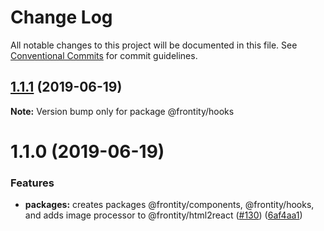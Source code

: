 # Change Log

All notable changes to this project will be documented in this file.
See [Conventional Commits](https://conventionalcommits.org) for commit guidelines.

## [1.1.1](https://github.com/frontity/frontity/compare/@frontity/hooks@1.1.0...@frontity/hooks@1.1.1) (2019-06-19)

**Note:** Version bump only for package @frontity/hooks





# 1.1.0 (2019-06-19)


### Features

* **packages:** creates packages @frontity/components, @frontity/hooks, and adds image processor to @frontity/html2react ([#130](https://github.com/frontity/frontity/issues/130)) ([6af4aa1](https://github.com/frontity/frontity/commit/6af4aa1))
